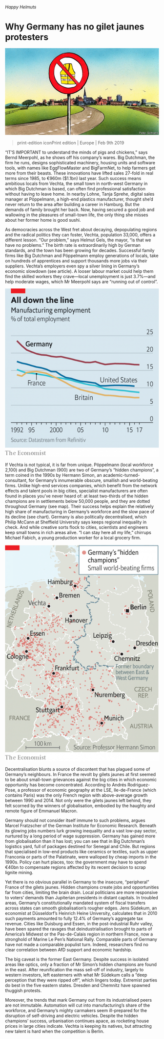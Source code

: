 ###### Happy Helmuts

# Why Germany has no gilet jaunes protesters 

![image](images/20190209_EUD001_0.jpg) 

> print-edition iconPrint edition | Europe | Feb 9th 2019 

“IT’S IMPORTANT to understand the minds of pigs and chickens,” says Bernd Meerpohl, as he shows off his company’s wares. Big Dutchman, the firm he runs, designs sophisticated machinery, housing units and software tools, with names like EggFlowMaster and BigFarmNet, to help farmers get more from their beasts. These innovations have lifted sales 27-fold in real terms since 1985, to €960m ($1.1bn) last year. Such success means ambitious locals from Vechta, the small town in north-west Germany in which Big Dutchman is based, can often find professional satisfaction without having to leave home. In nearby Lohne, Tanja Sprehe, digital sales manager at Pöppelmann, a high-end plastics manufacturer, thought she’d never return to the area after building a career in Hamburg. But the demands of family brought her back. Now, having secured a good job and wallowing in the pleasures of small-town life, the only thing she misses about her former home is good sushi. 

As democracies across the West fret about decaying, depopulating regions and the radical politics they can foster, Vechta, population 33,000, offers a different lesson. “Our problem,” says Helmut Gels, the mayor, “is that we have no problems.” The birth rate is extraordinarily high by German standards, and the town has been growing for decades. Successful family firms like Big Dutchman and Pöppelmann employ generations of locals, take on hundreds of apprentices and support thousands more jobs via their suppliers. Vechta’s employers even spy a silver lining in Germany’s economic slowdown (see article). A looser labour market could help them find the skilled workers they crave—local unemployment is just 3.7%—and help moderate wages, which Mr Meerpohl says are “running out of control”. 

![image](images/20190209_EUC316.png) 

If Vechta is not typical, it is far from unique. Pöppelmann (local workforce 2,100) and Big Dutchman (900) are two of Germany’s “hidden champions”, a term coined in the 1990s by Hermann Simon, an academic-turned-consultant, for Germany’s innumerable obscure, smallish and world-beating firms. Unlike high-end services companies, which benefit from the network effects and talent pools in big cities, specialist manufacturers are often found in places you’ve never heard of: at least two-thirds of the hidden champions are in settlements below 50,000 people, and they are dotted throughout Germany (see map). Their success helps explain the relatively high share of manufacturing in Germany’s workforce and the slow pace of its decline (see chart). Germany is also politically decentralised, which Philip McCann at Sheffield University says keeps regional inequality in check. And while creative sorts flock to cities, scientists and engineers keep small towns in rich areas alive. “I can stay here all my life,” chirrups Michael Fabich, a young production worker for a local grocery firm. 

![image](images/20190209_EUM929.png) 

Decentralisation blunts a source of discontent that has plagued some of Germany’s neighbours. In France the revolt by gilets jaunes at first seemed to be about small-town grievances against the big cities in which economic opportunity has become concentrated. According to Andrés Rodriguez-Pose, a professor of economic geography at the LSE, Ile-de-France (which contains Paris) was the only French region with above-average growth between 1990 and 2014. Not only were the gilets jaunes left behind, they felt scorned by the winners of globalisation, embodied by the haughty and remote figure of Emmanuel Macron. 

Germany should not consider itself immune to such problems, argues Marcel Fratzscher of the German Institute for Economic Research. Beneath its glowing jobs numbers lurk growing inequality and a vast low-pay sector, nurtured by a long period of wage suppression. Germany has gained more from globalisation than it has lost; you can see that in Big Dutchman’s logistics yard, full of packages destined for Senegal and Chile. But regions that specialised in low-end products like ceramics or textiles, such as upper Franconia or parts of the Palatinate, were walloped by cheap imports in the 1990s. Policy can hurt places, too: the government may have to spend €40bn to compensate regions affected by its recent decision to scrap lignite mining. 

Yet there is no obvious parallel in Germany to the insecure, “peripheral” France of the gilets jaunes. Hidden champions create jobs and opportunities far from cities, limiting the brain drain. Local politicians are more responsive to voters’ demands than Jupiterian presidents in distant capitals. In troubled areas, Germany’s constitutionally mandated system of fiscal transfers across states can smooth globalisation’s rougher edges. Jens Südekum, an economist at Düsseldorf’s Heinrich Heine University, calculates that in 2010 such payments amounted to fully 12.4% of Germany’s aggregate tax revenue. Cities like Duisburg and Essen, in the post-industrial Ruhr valley, have been spared the ravages that deindustrialisation brought to parts of America’s Midwest or the Pas-de-Calais region in northern France, now a stronghold of Marine Le Pen’s National Rally. Comparable parts of Germany have not made a comparable populist turn. Indeed, researchers find no clear correlation between AfD support and economic hardship. 

The big caveat is the former East Germany. Despite success in isolated areas like optics, only a fraction of Mr Simon’s hidden champions are found in the east. After reunification the mass sell-off of industry, largely to western investors, left easterners with what Mr Südekum calls a “deep perception that they were ripped off”, which lingers today. Extremist parties do best in the five eastern states. Dresden and Chemnitz have spawned thuggish protests. 

Moreover, the trends that mark Germany out from its industrialised peers are not immutable. Automation will cut into manufacturing’s share of the workforce, and Germany’s mighty carmakers seem ill-prepared for the disruption of self-driving and electric vehicles. Despite the hidden champions’ success, urbanisation continues apace, as rocketing house prices in large cities indicate. Vechta is keeping its natives, but attracting new talent is hard when the competition is Berlin. 

